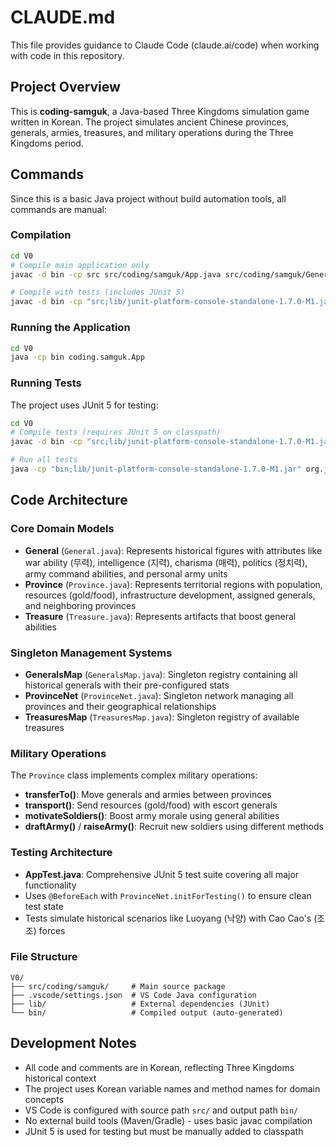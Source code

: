 # CLAUDE.md

This file provides guidance to Claude Code (claude.ai/code) when working with code in this repository.

## Project Overview

This is **coding-samguk**, a Java-based Three Kingdoms simulation game written in Korean. The project simulates ancient Chinese provinces, generals, armies, treasures, and military operations during the Three Kingdoms period.

## Commands

Since this is a basic Java project without build automation tools, all commands are manual:

### Compilation
```bash
cd V0
# Compile main application only
javac -d bin -cp src src/coding/samguk/App.java src/coding/samguk/General.java src/coding/samguk/Province.java src/coding/samguk/Treasure.java src/coding/samguk/GeneralsMap.java src/coding/samguk/ProvinceNet.java src/coding/samguk/TreasuresMap.java src/coding/samguk/GeneralUtils.java src/coding/samguk/ArmyUtils.java

# Compile with tests (includes JUnit 5)
javac -d bin -cp "src;lib/junit-platform-console-standalone-1.7.0-M1.jar" src/coding/samguk/*.java
```

### Running the Application
```bash
cd V0
java -cp bin coding.samguk.App
```

### Running Tests
The project uses JUnit 5 for testing:
```bash
cd V0
# Compile tests (requires JUnit 5 on classpath)
javac -d bin -cp "src;lib/junit-platform-console-standalone-1.7.0-M1.jar" src/coding/samguk/*.java

# Run all tests
java -cp "bin;lib/junit-platform-console-standalone-1.7.0-M1.jar" org.junit.platform.console.ConsoleLauncher --select-class coding.samguk.AppTest
```

## Code Architecture

### Core Domain Models

- **General** (`General.java`): Represents historical figures with attributes like war ability (무력), intelligence (지력), charisma (매력), politics (정치력), army command abilities, and personal army units
- **Province** (`Province.java`): Represents territorial regions with population, resources (gold/food), infrastructure development, assigned generals, and neighboring provinces
- **Treasure** (`Treasure.java`): Represents artifacts that boost general abilities

### Singleton Management Systems

- **GeneralsMap** (`GeneralsMap.java`): Singleton registry containing all historical generals with their pre-configured stats
- **ProvinceNet** (`ProvinceNet.java`): Singleton network managing all provinces and their geographical relationships
- **TreasuresMap** (`TreasuresMap.java`): Singleton registry of available treasures

### Military Operations

The `Province` class implements complex military operations:
- **transferTo()**: Move generals and armies between provinces
- **transport()**: Send resources (gold/food) with escort generals
- **motivateSoldiers()**: Boost army morale using general abilities
- **draftArmy()** / **raiseArmy()**: Recruit new soldiers using different methods

### Testing Architecture

- **AppTest.java**: Comprehensive JUnit 5 test suite covering all major functionality
- Uses `@BeforeEach` with `ProvinceNet.initForTesting()` to ensure clean test state
- Tests simulate historical scenarios like Luoyang (낙양) with Cao Cao's (조조) forces

### File Structure

```
V0/
├── src/coding/samguk/     # Main source package
├── .vscode/settings.json  # VS Code Java configuration
├── lib/                   # External dependencies (JUnit)
└── bin/                   # Compiled output (auto-generated)
```

## Development Notes

- All code and comments are in Korean, reflecting Three Kingdoms historical context
- The project uses Korean variable names and method names for domain concepts
- VS Code is configured with source path `src/` and output path `bin/`
- No external build tools (Maven/Gradle) - uses basic javac compilation
- JUnit 5 is used for testing but must be manually added to classpath